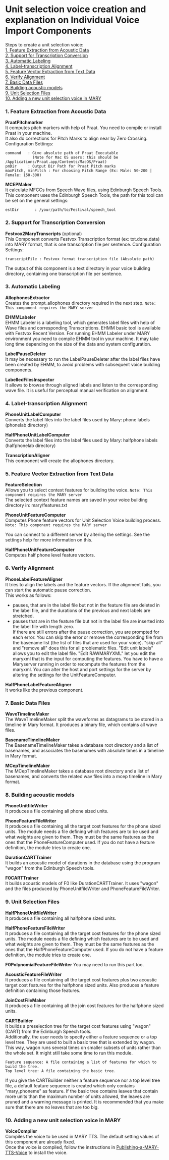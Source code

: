# Unit selection voice creation and explanation on Individual Voice Import Components

Steps to create a unit selection voice:  
[1. Feature Extraction from Acoustic Data](#step1)    
[2. Support for Transcription Conversion](#step2)  
[3. Automatic Labeling](#step3)  
[4. Label-transcription Alignment](#step4)  
[5. Feature Vector Extraction from Text Data](#step5)  
[6. Verify Alignment](#step6)  
[7. Basic Data Files](#step7)  
[8. Building acoustic models](#step8)  
[9. Unit Selection Files](#step9)  
[10. Adding a new unit selection voice in MARY](#step10)  


### <a name="step1" /> 1. Feature Extraction from Acoustic Data

**PraatPitchmarker**  
It computes pitch markers with help of Praat. You need to compile or install Praat in your machine.  
It also do corrections for Pitch Marks to align near by Zero Crossing.  
Configuration Settings:  

    command   : Give absolute path of Praat Executable  
                (Note for Mac OS users: this should be /Applications/Praat.app/Contents/MacOS/Praat)  
    pmDir     : Output Dir Path for Praat Pitch marks  
    maxPitch, minPitch : For choosing Pitch Range (Ex: Male: 50-200 | Female: 150-300)  

**MCEPMaker**  
It calculate MFCCs from Speech Wave files, using Edinburgh Speech Tools.  
This component uses the Edinburgh Speech Tools, the path for this tool can be set on the general settings:  

    estDir       : /your/path/to/Festival/speech_tool 


### <a name="step2" /> 2. Support for Transcription Conversion

**Festvox2MaryTranscripts** (optional)  
This Component converts Festvox Transcription format (ex: txt.done.data) into MARY format, that is one transcription file per sentence. 
Configuration Settings:  

    transcriptFile : Festvox format transcription file (Absolute path) 

The output of this component is a text directory in your voice building directory, containing one transcription file per sentence.  

### <a name="step3" /> 3. Automatic Labeling

**AllophonesExtractor**  
Creates the prompt_allophones directory required in the next step. `Note: This component requires the MARY server`

**EHMMLabeler**  
EHMM Labeler is a labeling tool, which generates label files with help of Wave files and corresponding Transcriptions. EHMM basic tool is available with Festvox Recent Version. For running EHMM Labeler under MARY environment you need to compile EHMM tool in your machine. It may take long time depending on the size of the data and system configuration.  

**LabelPauseDeleter**  
It may be necessary to run the LabelPauseDeleter after the label files have been created by EHMM, to avoid problems with subsequent voice building components. 

**LabelledFilesInspector**  
It allows to browse through aligned labels and listen to the corresponding wave file. It is useful for perceptual manual verification on alignment. 


### <a name="step4" /> 4. Label-transcription Alignment  

**PhoneUnitLabelComputer**  
Converts the label files into the label files used by Mary: phone labels (phonelab directory)

**HalfPhoneUnitLabelComputer**  
Converts the label files into the label files used by Mary: halfphone labels (halfphonelab directory)

**TranscriptionAligner**  
This component will create the allophones directory.

### <a name="step5" /> 5. Feature Vector Extraction from Text Data
**FeatureSelection**  
Allows you to select context features for building the voice.  `Note: This component requires the MARY server`  
The selected context feature names are saved in your voice building directory in: mary/features.txt

**PhoneUnitFeatureComputer**  
Computes Phone feature vectors for Unit Selection Voice building process. `Note: This component requires the MARY server`

You can connect to a different server by altering the settings. See the settings help for more information on this.  

**HalfPhoneUnitFeatureComputer**  
Computes half phone level feature vectors. 

### <a name="step6" /> 6. Verify Alignment  
**PhoneLabelFeatureAligner**  
It tries to align the labels and the feature vectors. If the alignment fails, you can start the automatic pause correction.  
This works as follows:  
- pauses, that are in the label file but not in the feature file are deleted in the label file, and the durations of the previous and next labels are stretched.  
- pauses that are in the feature file but not in the label file are inserted into the label file with length zero.  
If there are still errors after the pause correction, you are prompted for each error. You can skip the error or remove the corresponding file from the basename list (the list of files that are used for your voice). "skip all" and "remove all" does this for all problematic files. "Edit unit labels" allows you to edit the label file. "Edit RAWMARYXML" let you edit the maryxml that is the input for computing the features. You have to have a Maryserver running in order to recompute the features from the maryxml. You can alter the host and port settings for the server by altering the settings for the UnitFeatureComputer. 

**HalfPhoneLabelFeatureAligner**  
It works like the previous component.

### <a name="step7" /> 7. Basic Data Files  
**WaveTimelineMaker**  
The WaveTimelineMaker split the waveforms as datagrams to be stored in a timeline in Mary format. It produces a binary file, which contains all wave files. 

**BasenameTimelineMaker**  
The BasenameTimelineMaker takes a database root directory and a list of basenames, and associates the basenames with absolute times in a timeline in Mary format. 

**MCepTimelineMaker**  
The MCepTimelineMaker takes a database root directory and a list of basenames, and converts the related wav files into a mcep timeline in Mary format. 

### <a name="step8" /> 8. Building acoustic models  
**PhoneUnitfileWriter**  
It produces a file containing all phone sized units. 

**PhoneFeatureFileWriter**  
It produces a file containing all the target cost features for the phone sized units. The module needs a file defining which features are to be used and what weights are given to them. They must be the same features as the ones that the PhoneFeatureComputer used. If you do not have a feature definition, the module tries to create one. 

**DurationCARTTrainer**  
It builds an acoustic model of durations in the database using the program "wagon" from the Edinburgh Speech tools.

**F0CARTTrainer**  
It builds acoustic models of F0 like DurationCARTTrainer. It uses "wagon" and the files produced by PhoneUnitfileWriter and PhoneFeatureFileWriter. 

### <a name="step9" /> 9. Unit Selection Files  

**HalfPhoneUnitfileWriter**  
It produces a file containing all halfphone sized units.  

**HalfPhoneFeatureFileWriter**  
It produces a file containing all the target cost features for the phone sized units. The module needs a file defining which features are to be used and what weights are given to them. They must be the same features as the ones that the HalfPhoneFeatureComputer used. If you do not have a feature definition, the module tries to create one.  

**F0PolynomialFeatureFileWriter**
You may need to run this part too.

**AcousticFeatureFileWriter**  
It produces a file containing all the target cost features plus two acoustic target cost features for the halfphone sized units. Also produces a feature definition containing those features.

**JoinCostFileMaker**  
It produces a file containing all the join cost features for the halfphone sized units.  

**CARTBuilder**  
It builds a preselection tree for the target cost features using "wagon" (CART) from the Edinburgh Speech tools.    
Additionally, the user needs to specify either a feature sequence or a top level tree. They are used to built a basic tree that is extended by wagon. This way, wagon runs several times on smaller subsets of units rather than the whole set. It might still take some time to run this module.

    Feature sequence: A file containing a list of features for which to build the tree.
    Top level tree: A file containing the basic tree. 

If you give the CARTBuilder neither a feature sequence nor a top level tree file, a default feature sequence is created which only contains "mary_phoneme" as feature. If the basic tree contains leaves that contain more units than the maximum number of units allowed, the leaves are pruned and a warning message is printed. It is recommended that you make sure that there are no leaves that are too big.  


### <a name="step10" /> 10. Adding a new unit selection voice in MARY 
**VoiceCompiler**  
Compiles the voice to be used in MARY TTS. The default setting values of this component are already fixed.  
Once the voice is compiled, follow the instructions in [Publishing-a-MARY-TTS-Voice](https://github.com/marytts/marytts/wiki/Publishing-a-MARY-TTS-Voice) to install the voice.


